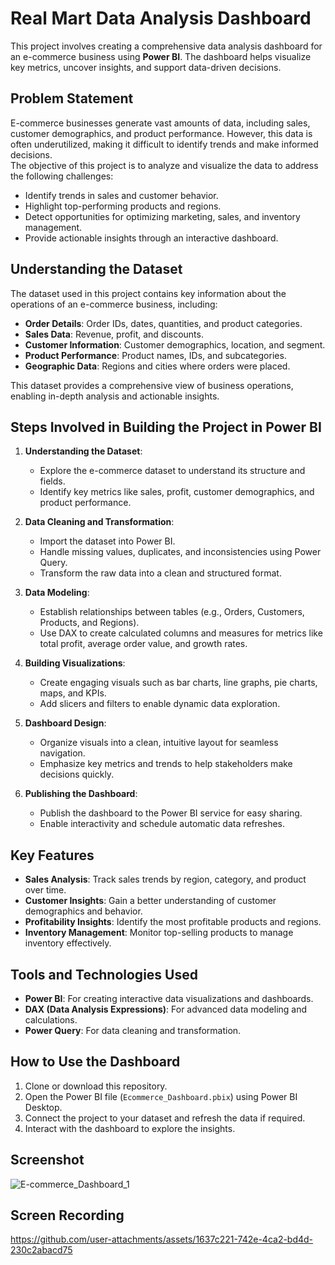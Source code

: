 # Real Mart Data Analysis Dashboard

This project involves creating a comprehensive data analysis dashboard for an e-commerce business using **Power BI**. The dashboard helps visualize key metrics, uncover insights, and support data-driven decisions.


## Problem Statement

E-commerce businesses generate vast amounts of data, including sales, customer demographics, and product performance. However, this data is often underutilized, making it difficult to identify trends and make informed decisions.  
The objective of this project is to analyze and visualize the data to address the following challenges:  
- Identify trends in sales and customer behavior.  
- Highlight top-performing products and regions.  
- Detect opportunities for optimizing marketing, sales, and inventory management.  
- Provide actionable insights through an interactive dashboard.

## Understanding the Dataset

The dataset used in this project contains key information about the operations of an e-commerce business, including:  
- **Order Details**: Order IDs, dates, quantities, and product categories.  
- **Sales Data**: Revenue, profit, and discounts.  
- **Customer Information**: Customer demographics, location, and segment.  
- **Product Performance**: Product names, IDs, and subcategories.  
- **Geographic Data**: Regions and cities where orders were placed.

This dataset provides a comprehensive view of business operations, enabling in-depth analysis and actionable insights.

## Steps Involved in Building the Project in Power BI

1. **Understanding the Dataset**:  
   - Explore the e-commerce dataset to understand its structure and fields.  
   - Identify key metrics like sales, profit, customer demographics, and product performance.

2. **Data Cleaning and Transformation**:  
   - Import the dataset into Power BI.  
   - Handle missing values, duplicates, and inconsistencies using Power Query.  
   - Transform the raw data into a clean and structured format.

3. **Data Modeling**:  
   - Establish relationships between tables (e.g., Orders, Customers, Products, and Regions).  
   - Use DAX to create calculated columns and measures for metrics like total profit, average order value, and growth rates.

4. **Building Visualizations**:  
   - Create engaging visuals such as bar charts, line graphs, pie charts, maps, and KPIs.  
   - Add slicers and filters to enable dynamic data exploration.

5. **Dashboard Design**:  
   - Organize visuals into a clean, intuitive layout for seamless navigation.  
   - Emphasize key metrics and trends to help stakeholders make decisions quickly.

6. **Publishing the Dashboard**:  
   - Publish the dashboard to the Power BI service for easy sharing.  
   - Enable interactivity and schedule automatic data refreshes.

## Key Features

- **Sales Analysis**: Track sales trends by region, category, and product over time.  
- **Customer Insights**: Gain a better understanding of customer demographics and behavior.  
- **Profitability Insights**: Identify the most profitable products and regions.  
- **Inventory Management**: Monitor top-selling products to manage inventory effectively.

## Tools and Technologies Used

- **Power BI**: For creating interactive data visualizations and dashboards.  
- **DAX (Data Analysis Expressions)**: For advanced data modeling and calculations.  
- **Power Query**: For data cleaning and transformation.

## How to Use the Dashboard

1. Clone or download this repository.  
2. Open the Power BI file (`Ecommerce_Dashboard.pbix`) using Power BI Desktop.  
3. Connect the project to your dataset and refresh the data if required.  
4. Interact with the dashboard to explore the insights.

## Screenshot

![E-commerce_Dashboard_1](https://github.com/user-attachments/assets/9662814d-bb47-485b-840c-a3b4d7c28593)

## Screen Recording
https://github.com/user-attachments/assets/1637c221-742e-4ca2-bd4d-230c2abacd75


